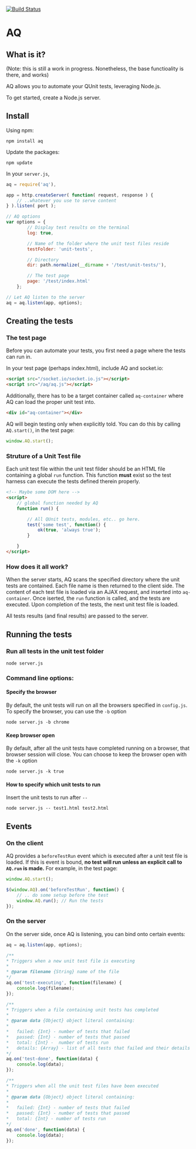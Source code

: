 [![Build Status](https://secure.travis-ci.org/krisk/aq.png?branch=master)](http://travis-ci.org/krisk/aq)

# AQ

## What is it?

(Note: this is still a work in progress. Nonetheless, the base functioality is there, and works)

AQ allows you to automate your QUnit tests, leveraging Node.js.

To get started, create a Node.js server.

## Install

Using npm:

`npm install aq`

Update the packages:

`npm update`

In your `server.js`,

```javascript
aq = require('aq'),

app = http.createServer( function( request, response ) {
	// ..whatever you use to serve content
} ).listen( port );

// AQ options
var options = {
		// Display test results on the terminal
		log: true,

		// Name of the folder where the unit test files reside
		testFolder: 'unit-tests',

		// Directory
		dir: path.normalize(__dirname + '/test/unit-tests/'),

		// The test page
		page: '/test/index.html'
	};

// Let AQ listen to the server
aq = aq.listen(app, options);
```

## Creating the tests

### The test page

Before you can automate your tests, you first need a page where the tests can run in.

In your test page (perhaps index.html), include AQ and socket.io:

```html
<script src="/socket.io/socket.io.js"></script>
<script src="/aq/aq.js"></script>
```

Additionally, there has to be a target container called `aq-container` where AQ can load the proper unit test into.

```html
<div id="aq-container"></div>
```

AQ will begin testing only when explicitly told.  You can do this by calling `AQ.start()`, in the test page:

```javascript
window.AQ.start();
```

### Struture of a Unit Test file

Each unit test file within the unit test filder should be an HTML file containing a global `run` function.  This function **must** exist so the test harness can execute the tests defined therein properly.

```html
<!-- Maybe some DOM here -->
<script>
    // global function needed by AQ
	function run() {

		// All QUnit tests, modules, etc.. go here.
		test('some test', function() {
			ok(true, 'always true');
		}

	}
</script>
```

### How does it all work?

When the server starts, AQ scans the specified directory where the unit tests are contained.  Each file name is then returned to the client side.  The content of each test file is loaded via an AJAX request, and inserted into `aq-container`.  Once iserted, the `run` function is called, and the tests are executed.  Upon completion of the tests, the next unit test file is loaded.

All tests results (and final results) are passed to the server.

## Running the tests

### Run all tests in the unit test folder

`node server.js`

### Command line options:

#### Specify the browser

By default, the unit tests will run on all the browsers specified in `config.js`.  To specify the browser, you can use the `-b` option

`node server.js -b chrome`

#### Keep browser open

By default, after all the unit tests have completed running on a browser, that browser session will close.  You can choose to keep the browser open with the `-k` option

`node server.js -k true`

#### How to specify which unit tests to run

Insert the unit tests to run after `--`

`node server.js -- test1.html test2.html`

## Events

### On the client

AQ provides a `beforeTestRun` event which is executed after a unit test file is loaded.  If this is event is bound, **no test will run unless an explicit call to `AQ.run` is made.**  For example, in the test page:

```javascript
window.AQ.start();

$(window.AQ).on('beforeTestRun', function() {
	// .. do some setup before the test
	window.AQ.run(); // Run the tests
});
```

### On the server

On the server side, once AQ is listening, you can bind onto certain events:

```javascript
aq = aq.listen(app, options);

/**
* Triggers when a new unit test file is executing
*
* @param filename {String} name of the file
*/
aq.on('test-executing', function(filename) {
	console.log(filename);
});

/**
* Triggers when a file containing unit tests has completed
*
* @param data {Object} object literal containing:
*
* 	failed: {Int} - number of tests that failed
*	passed: {Int} - number of tests that passed
*	total: {Int} -  number of tests run
*	details: {Array} - list of all tests that failed and their details
*/
aq.on('test-done', function(data) {
	console.log(data);
});

/**
* Triggers when all the unit test files have been executed
*
* @param data {Object} object literal containing:
*
* 	failed: {Int} - number of tests that failed
*	passed: {Int} - number of tests that passed
*	total: {Int} - number of tests run
*/
aq.on('done', function(data) {
	console.log(data);
});
```